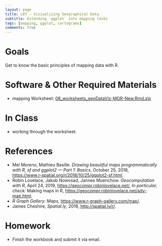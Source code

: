 ```yaml
---
layout: page
title: L07 — Visiualizing Geographical Data
subtitle: Extending `ggplot` into mapping tasks
tags: [mapping, ggplot, cartograms]
comments: true
---
```


# Goals

Get to know the basic principles of mapping data with R.

# Software & Other Required Materials

- mapping Worksheet: [08_worksheets_geoDataViz-MGR-New.Rmd.zip](https://univie-histr-2019.github.io/files/07/08_worksheets_geoDataViz-MGR-New.Rmd.zip)

# In Class

- working through the worksheet. 


# References

* Mel Moreno, Mathieu Basille. *Drawing beautiful maps programmatically with R, sf and ggplot2 — Part 1: Basics*, October 25, 2018, <https://www.r-spatial.org/r/2018/10/25/ggplot2-sf.html>.
* Robin Lovelace, Jakub Nowosad, Jannes Muenchow. *Geocomputation with R*, April 24, 2019, <https://geocompr.robinlovelace.net/>, *In particular, check:* Making maps in R, <https://geocompr.robinlovelace.net/adv-map.html>.
* *R Graph Gallery: Maps*, <https://www.r-graph-gallery.com/map/>.
* James Cheshire, *Spatial.ly*, 2016, <http://spatial.ly/r/>.


# Homework

* Finish the workbook and submit it via email.
